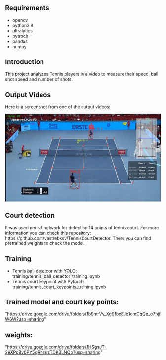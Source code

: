 ## Requirements
* opencv
* python3.8
* ultralytics
* pytroch
* pandas
* numpy 
 
## Introduction
This project analyzes Tennis players in a video to measure their speed, ball shot speed and number of shots.
## Output Videos
Here is a screenshot from one of the output videos:

![Screenshot](output_videos/screenshot.jpeg)


## Court detection
It was used neural network for detection 14 points of tennis court. For more information you can check this repository: https://github.com/yastrebksv/TennisCourtDetector. There you can find pretrained weights to check the model.


## Training
* Tennis ball detetcor with YOLO: training/tennis_ball_detector_training.ipynb
* Tennis court keypoint with Pytorch: training/tennis_court_keypoints_training.ipynb


## Trained model and court key points:
"https://drive.google.com/drive/folders/1b9mrVv_Xg91bxEJx1cmGqQp_o7hjfW6W?usp=sharing"
## weights:
"https://drive.google.com/drive/folders/1HSgsJT-2eXPoBv0PY5qRhsuzTDK3LNQo?usp=sharing"

